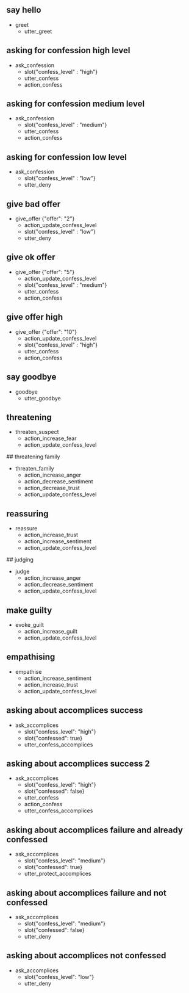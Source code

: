 ## say hello
* greet
  - utter_greet

## asking for confession high level
* ask_confession
  - slot{"confess_level" : "high"}
  - utter_confess
  - action_confess

## asking for confession medium level
* ask_confession
  - slot{"confess_level" : "medium"}
  - utter_confess
  - action_confess

## asking for confession low level
* ask_confession
  - slot{"confess_level" : "low"}
  - utter_deny

## give bad offer
* give_offer {"offer": "2"}
  - action_update_confess_level
  - slot{"confess_level" : "low"}
  - utter_deny

## give ok offer 
* give_offer {"offer": "5"}
  - action_update_confess_level
  - slot{"confess_level" : "medium"}
  - utter_confess
  - action_confess

## give offer high
* give_offer {"offer": "10"}
  - action_update_confess_level
  - slot{"confess_level" : "high"}
  - utter_confess
  - action_confess

## say goodbye
* goodbye
  - utter_goodbye

## threatening
* threaten_suspect
  - action_increase_fear
  - action_update_confess_level

## threatening family
* threaten_family
  - action_increase_anger
  - action_decrease_sentiment
  - action_decrease_trust
  - action_update_confess_level

## reassuring
* reassure
  - action_increase_trust
  - action_increase_sentiment
  - action_update_confess_level

## judging
* judge
  - action_increase_anger
  - action_decrease_sentiment
  - action_update_confess_level

## make guilty
* evoke_guilt
  - action_increase_guilt
  - action_update_confess_level

## empathising
* empathise
  - action_increase_sentiment
  - action_increase_trust
  - action_update_confess_level

## asking about accomplices success
* ask_accomplices
  - slot{"confess_level": "high"}
  - slot{"confessed": true}
  - utter_confess_accomplices

## asking about accomplices success 2
* ask_accomplices
  - slot{"confess_level": "high"}
  - slot{"confessed": false}
  - utter_confess
  - action_confess
  - utter_confess_accomplices

## asking about accomplices failure and already confessed
* ask_accomplices
  - slot{"confess_level": "medium"}
  - slot{"confessed": true}
  - utter_protect_accomplices

## asking about accomplices failure and not confessed
* ask_accomplices
  - slot{"confess_level": "medium"}
  - slot{"confessed": false}
  - utter_deny

## asking about accomplices not confessed
* ask_accomplices
  - slot{"confess_level": "low"}
  - utter_deny


